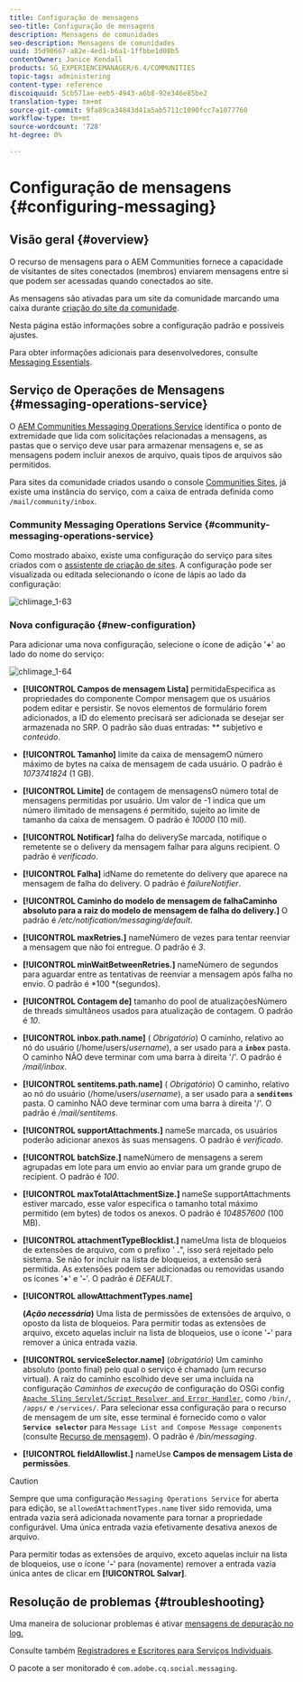 ```yaml
---
title: Configuração de mensagens
seo-title: Configuração de mensagens
description: Mensagens de comunidades
seo-description: Mensagens de comunidades
uuid: 35d98667-a82e-4ed1-b6a1-1ffbbe1d08b5
contentOwner: Janice Kendall
products: SG_EXPERIENCEMANAGER/6.4/COMMUNITIES
topic-tags: administering
content-type: reference
discoiquuid: 5cb571ae-eeb5-4943-a6b8-92e346e85be2
translation-type: tm+mt
source-git-commit: 9fa89ca34843d41a5ab5711c1090fcc7a1077760
workflow-type: tm+mt
source-wordcount: '728'
ht-degree: 0%

---
```



# Configuração de mensagens {#configuring-messaging}

## Visão geral {#overview}

O recurso de mensagens para o AEM Communities fornece a capacidade de visitantes de sites conectados (membros) enviarem mensagens entre si que podem ser acessadas quando conectados ao site.

As mensagens são ativadas para um site da comunidade marcando uma caixa durante [criação do site da comunidade](sites-console.md).

Nesta página estão informações sobre a configuração padrão e possíveis ajustes.

Para obter informações adicionais para desenvolvedores, consulte [Messaging Essentials](essentials-messaging.md).

## Serviço de Operações de Mensagens {#messaging-operations-service}

O [AEM Communities Messaging Operations Service](http://localhost:4502/system/console/configMgr/com.adobe.cq.social.messaging.client.endpoints.impl.MessagingOperationsServiceImpl) identifica o ponto de extremidade que lida com solicitações relacionadas a mensagens, as pastas que o serviço deve usar para armazenar mensagens e, se as mensagens podem incluir anexos de arquivo, quais tipos de arquivos são permitidos.

Para sites da comunidade criados usando o console [Communities Sites](sites-console.md), já existe uma instância do serviço, com a caixa de entrada definida como `/mail/community/inbox`.

### Community Messaging Operations Service {#community-messaging-operations-service}

Como mostrado abaixo, existe uma configuração do serviço para sites criados com o [assistente de criação de sites](sites-console.md). A configuração pode ser visualizada ou editada selecionando o ícone de lápis ao lado da configuração:

![chlimage_1-63](assets/chlimage_1-63.png)

### Nova configuração {#new-configuration}

Para adicionar uma nova configuração, selecione o ícone de adição &#39;**+**&#39; ao lado do nome do serviço:

![chlimage_1-64](assets/chlimage_1-64.png)

* **[!UICONTROL Campos de mensagem Lista]**
permitidaEspecifica as propriedades do componente Compor mensagem que os usuários podem editar e persistir. Se novos elementos de formulário forem adicionados, a ID do elemento precisará ser adicionada se desejar ser armazenada no SRP. O padrão são duas entradas: 
** subjetivo e  *conteúdo*.

* **[!UICONTROL Tamanho]**
limite da caixa de mensagemO número máximo de bytes na caixa de mensagem de cada usuário. O padrão é 
*1073741824* (1 GB).

* **[!UICONTROL Limite]**
de contagem de mensagensO número total de mensagens permitidas por usuário. Um valor de -1 indica que um número ilimitado de mensagens é permitido, sujeito ao limite de tamanho da caixa de mensagem. O padrão é 
*10000*  (10 mil).

* **[!UICONTROL Notificar]**
falha do deliverySe marcada, notifique o remetente se o delivery da mensagem falhar para alguns recipient. O padrão é 
*verificado*.

* **[!UICONTROL Falha]**
idName do remetente do delivery que aparece na mensagem de falha do delivery. O padrão é 
*failureNotifier*.

* **[!UICONTROL Caminho do modelo de mensagem de falhaCaminho absoluto para a raiz do modelo de mensagem de falha do delivery.]**
O padrão é 
*/etc/notification/messaging/default*.

* **[!UICONTROL maxRetries.]**
nameNúmero de vezes para tentar reenviar a mensagem que não foi entregue. O padrão é 
*3*.

* **[!UICONTROL minWaitBetweenRetries.]**
nameNúmero de segundos para aguardar entre as tentativas de reenviar a mensagem após falha no envio. O padrão é *100 *(segundos).

* **[!UICONTROL Contagem de]**
tamanho do pool de atualizaçõesNúmero de threads simultâneos usados para atualização de contagem. O padrão é 
*10*.

* **[!UICONTROL inbox.path.name]**
(
*Obrigatório*) O caminho, relativo ao nó do usuário (/home/users/*username*), a ser usado para a  **`inbox`** pasta. O caminho NÃO deve terminar com uma barra à direita &#39;/&#39;. O padrão é */mail/inbox*.

* **[!UICONTROL sentitems.path.name]**
(
*Obrigatório*) O caminho, relativo ao nó do usuário (/home/users/*username*), a ser usado para a  **`senditems`** pasta. O caminho NÃO deve terminar com uma barra à direita &#39;/&#39;. O padrão é */mail/sentitems*.

* **[!UICONTROL supportAttachments.]**
nameSe marcada, os usuários poderão adicionar anexos às suas mensagens. O padrão é 
*verificado*.

* **[!UICONTROL batchSize.]**
nameNúmero de mensagens a serem agrupadas em lote para um envio ao enviar para um grande grupo de recipient. O padrão é 
*100*.

* **[!UICONTROL maxTotalAttachmentSize.]**
nameSe supportAttachments estiver marcado, esse valor especifica o tamanho total máximo permitido (em bytes) de todos os anexos. O padrão é 
*104857600*  (100 MB).

* **[!UICONTROL attachmentTypeBlocklist.]**
nameUma lista de bloqueios de extensões de arquivo, com o prefixo &#39;
**.**&quot;, isso será rejeitado pelo sistema. Se não for incluir na lista de bloqueios, a extensão será permitida. As extensões podem ser adicionadas ou removidas usando os ícones &#39;**+**&#39; e &#39;**-**&#39;. O padrão é *DEFAULT*.

* **[!UICONTROL allowAttachmentTypes.name]**

   **(*Ação necessária*)** Uma lista de permissões de extensões de arquivo, o oposto da  lista de bloqueios. Para permitir todas as extensões de arquivo, exceto aquelas incluir na lista de bloqueios, use o ícone &#39;**-**&#39; para remover a única entrada vazia.

* **[!UICONTROL serviceSelector.name]**
(*obrigatório*) Um caminho absoluto (ponto final) pelo qual o serviço é chamado (um recurso virtual). A raiz do caminho escolhido deve ser uma incluída na configuração *Caminhos de execução* de configuração do OSGi config [ `Apache Sling Servlet/Script Resolver and Error Handler`](http://localhost:4502/system/console/configMgr/org.apache.sling.servlets.resolver.SlingServletResolver), como `/bin/`, `/apps/` e `/services/`. Para selecionar essa configuração para o recurso de mensagem de um site, esse terminal é fornecido como o valor **`Service selector`** para `Message List and Compose Message components` (consulte [Recurso de mensagem](configure-messaging.md)). O padrão é */bin/messaging*.

* **[!UICONTROL fieldAllowlist.]**
nameUse 
**Campos de mensagem Lista de permissões**.

>[!CAUTION]
>
>Sempre que uma configuração `Messaging Operations Service` for aberta para edição, se `allowedAttachmentTypes.name` tiver sido removida, uma entrada vazia será adicionada novamente para tornar a propriedade configurável. Uma única entrada vazia efetivamente desativa anexos de arquivo.
>
>Para permitir todas as extensões de arquivo, exceto aquelas incluir na lista de bloqueios, use o ícone &#39;**-**&#39; para (novamente) remover a entrada vazia única antes de clicar em **[!UICONTROL Salvar]**.

## Resolução de problemas {#troubleshooting}

Uma maneira de solucionar problemas é ativar [mensagens de depuração no log.](../../help/sites-administering/troubleshooting.md)

Consulte também [Registradores e Escritores para Serviços Individuais](../../help/sites-deploying/configure-logging.md#loggers-and-writers-for-individual-services).

O pacote a ser monitorado é `com.adobe.cq.social.messaging`.
